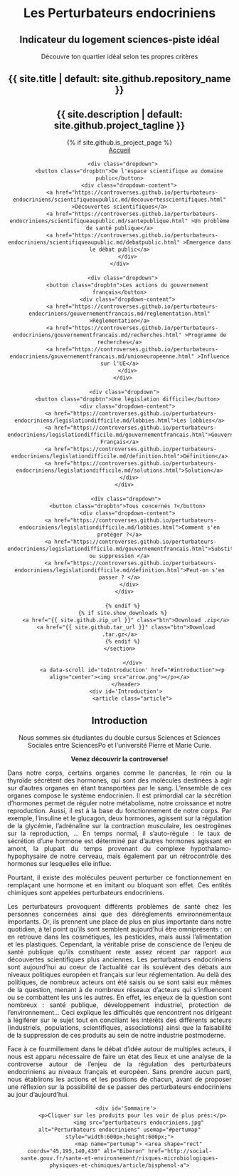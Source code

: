 <html>
<head>
<style> 

.article {
    text-align: left;
}

.dropbtn {
    margin-bottom: 1rem;
    background-color: rgba(255, 255, 255, 0.08);
    color: rgba(255, 255, 255, 0.7);
    border-color: rgba(255, 255, 255, 0.2);
    border-style: solid;
    border-width: 1px;
    border-radius: 0.3rem;
    transition: color 0.2s, background-color 0.2s, border-color 0.2s;
    cursor: pointer;
    padding: 0.75rem 1rem; 
}  

.dropdown {
    position: relative;
    display: inline-block;
}

.dropdown-content {
    display: none;
    position: absolute;
    background-color: rgba(105, 216, 243, 0.2);
    min-width: 160px;
    box-shadow: 0px 8px 16px 0px rgba(0,0,0,0.2);
    z-index: 1;
    border-color: rgba(255, 255, 255, 0.2);
    border-style: solid;
    border-width: 1px;
    border-radius: 0.3rem;
    padding: 0.75rem 1,5rem;
    width: 100%
} 

.dropdown-content a {
    color: black;
    padding: 12px 16px;
    text-decoration: none;
    display: block;
}

.dropdown-content a:hover {background-color: rgba(105, 216, 243, 0.2)}

.dropdown:hover .dropdown-content {
    display: block;
    padding: 0.75rem 1rem;
}

.dropdown:hover .dropbtn {
    color: rgba(255, 255, 255, 0.8);
    text-decoration: none;
    background-color: rgba(255, 255, 255, 0.2);
    border-color: rgba(255, 255, 255, 0.3);
}

</style>
</head>
<body>

<div class="main">
        <header>
            <h1>Les Perturbateurs endocriniens</h1>
            <h2>Indicateur du logement sciences-piste idéal</h2>
            <p>Découvre ton quartier idéal selon tes propres critères</p>
            <div id='domains'>
                   <section class="page-header">
      <h1 class="project-name">{{ site.title | default: site.github.repository_name }}</h1>
      <h2 class="project-tagline">{{ site.description | default: site.github.project_tagline }}</h2>
      {% if site.github.is_project_page %}
       <div class="btn">
        <a href="https://controverses.github.io/perturbateurs-endocriniens/">Accueil</a>
       </div>
      
      <div class="dropdown">
          <button class="dropbtn">De l'espace scientifique au domaine public</button>
          <div class="dropdown-content">
            <a href="https://controverses.github.io/perturbateurs-endocriniens/scientifiqueaupublic.md/decouvertesscientifiques.html" >Découvertes scientifiques</a>
            <a href="https://controverses.github.io/perturbateurs-endocriniens/scientifiqueaupublic.md/santepublique.html" >Un problème de santé publique</a>
            <a href="https://controverses.github.io/perturbateurs-endocriniens/scientifiqueaupublic.md/debatpublic.html" >Émergence dans le débat public</a>
         </div>
    </div>
          
      <div class="dropdown">
         <button class="dropbtn">Les actions du gouvernement français</button>
         <div class="dropdown-content">
            <a href="https://controverses.github.io/perturbateurs-endocriniens/gouvernementfrancais.md/reglementation.html" >Réglementation</a>
            <a href="https://controverses.github.io/perturbateurs-endocriniens/gouvernementfrancais.md/recherches.html" >Programme de recherches</a>
            <a href="https://controverses.github.io/perturbateurs-endocriniens/gouvernementfrancais.md/unioneuropeenne.html" >Influence sur l'UE</a>
         </div>
      </div>
      
       <div class="dropdown">
         <button class="dropbtn">Une législation difficile</button>
         <div class="dropdown-content">
           <a href="https://controverses.github.io/perturbateurs-endocriniens/legislationdifficile.md/lobbies.html">Les lobbies</a>
           <a href="https://controverses.github.io/perturbateurs-endocriniens/legislationdifficile.md/gouvernementfrancais.html">Gouvernement Français</a>
           <a href="https://controverses.github.io/perturbateurs-endocriniens/legislationdifficile.md/definition.html">Définition</a>
           <a href="https://controverses.github.io/perturbateurs-endocriniens/legislationdifficile.md/solutions.html">Solution</a>
          </div>
       </div>
      
        <div class="dropdown">
         <button class="dropbtn">Tous concernés ?</button>
         <div class="dropdown-content">
           <a href="https://controverses.github.io/perturbateurs-endocriniens/legislationdifficile.md/lobbies.html">Comment s'en protéger ?</a>
           <a href="https://controverses.github.io/perturbateurs-endocriniens/legislationdifficile.md/gouvernementfrancais.html">Substitus ou suppression </a>
           <a href="https://controverses.github.io/perturbateurs-endocriniens/legislationdifficile.md/definition.html">Peut-on s'en passer ? </a>
          </div>
       </div>
   
      {% endif %}
      {% if site.show_downloads %}
        <a href="{{ site.github.zip_url }}" class="btn">Download .zip</a>
        <a href="{{ site.github.tar_url }}" class="btn">Download .tar.gz</a>
      {% endif %}
    </section>

            </div>
            <a data-scroll id='toIntroduction' href="#introduction"><p align="center"><img src="arrow.png"></p></a>
        </header>
        <div id='Introduction'>
            <article class="article">

  <h1>Introduction</h1>
  <p>Nous sommes six étudiantes du double cursus Sciences et Sciences Sociales entre SciencesPo et l'université Pierre et Marie Curie.</p>
  <p><strong>Venez découvrir la controverse!</strong></p>
  
  <p align="justify">
Dans notre corps, certains organes comme le pancréas, le rein ou la thyroïde sécrètent des hormones, qui sont des molécules destinées à agir sur d’autres organes en étant transportées par le sang. L’ensemble de ces organes compose le système endocrinien. Il est primordial car la sécrétion d’hormones permet de réguler notre métabolisme, notre croissance et notre reproduction. Aussi, il est à la base du fonctionnement de notre corps. Par exemple, l’insuline et le glucagon, deux hormones, agissent sur la régulation de la glycémie, l’adrénaline sur la contraction musculaire, les oestrogènes sur la reproduction, … En temps normal, il s’auto-régule : le taux de sécrétion d’une hormone est déterminé par d’autres hormones agissant en amont, la plupart du temps provenant du complexe hypothalamo-hypophysaire de notre cerveau, mais également par un rétrocontrôle des hormones sur lesquelles elle influe. </p> 

  <p align="justify">
Pourtant, il existe des molécules peuvent perturber ce fonctionnement en remplaçant une hormone et en imitant ou bloquant son effet. Ces entités chimiques sont appelées perturbateurs endocriniens. </p> 

 <p align="justify">
Les perturbateurs provoquent différents problèmes de santé chez les personnes concernées ainsi que des dérèglements environnementaux importants. Or, ils prennent une place de plus en plus importante dans notre quotidien, à tel point qu’ils sont semblent aujourd’hui être omniprésents : on en retrouve dans les cosmétiques, les pesticides, mais aussi l’alimentation et les plastiques.
Cependant, la véritable prise de conscience de l’enjeu de santé publique qu’ils constituent reste assez récent par rapport aux découvertes scientifiques plus anciennes. Les perturbateurs endocriniens sont aujourd’hui au coeur de l’actualité car ils soulèvent des débats aux niveaux politiques européen et français sur leur réglementation. Au delà des politiques, de nombreux acteurs ont été saisis ou se sont saisi eux mêmes de la question, menant à de nombreux réseaux d’acteurs qui s’influencent ou se combattent les uns les autres. En effet, les enjeux de la question sont nombreux : santé publique, développement industriel, protection de l’environnement… Ceci explique les difficultés que rencontrent nos dirigeant à légiférer sur le sujet tout en conciliant les intérêts des différents acteurs (industriels, populations, scientifiques, associations) ainsi que la faisabilité de la suppression de ces produits au sein de notre industrie postmoderne. </p>


 <p align="justify">
Face à ce fourmillement dans le débat d’idée autour de multiples acteurs, il nous est apparu nécessaire de faire un état des lieux et une analyse de la controverse autour de l’enjeu de la régulation des perturbateurs endocriniens au niveaux français et européen. Sans prendre aucun parti, nous établirons les actions et les positions de chacun, avant de proposer une réflexion sur la possibilité de se passer des perturbateurs endocriniens au jour d’aujourd’hui. </p> 
            </article>
            
        <div id='Sommaire'>
            <p>Cliquer sur les produits pour les voir de plus près:</p>
                <img src="perturbateurs endocriniens.jpg" alt="Perturbateurs endocriniens" usemap="#pertumap" style="width:600px;height:600px;">
                <map name="pertumap"> <area shape="rect" coords="45,195,140,430" alt="Biberon" href="http://social-sante.gouv.fr/sante-et-environnement/risques-microbiologiques-physiques-et-chimiques/article/bisphenol-a">
</map>
            </div>
        </div>

</div>
</body>
</html>
